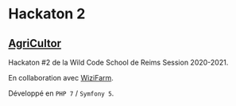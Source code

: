 # Hackaton 2

## [AgriCultor](https://github.com/WildCodeSchool/reims-php-2009-hackathon-agricultor)

Hackaton #2 de la Wild Code School de Reims Session 2020-2021.

En collaboration avec [WiziFarm](https://wizi.farm/).

Développé en ```PHP 7``` / ```Symfony 5```.